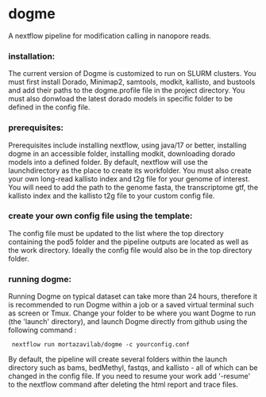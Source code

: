 # dogme
A nextflow pipeline for modification calling in nanopore reads. 
### installation:
The current version of Dogme is customized to run on SLURM clusters. You must first install Dorado, Minimap2, samtools, modkit, kallisto, and bustools and add their paths to the dogme.profile file in the project directory. You must also donwload the latest dorado models in specific folder to be defined in the config file. 
### prerequisites:
Prerequisites include installing nextflow, using java/17 or better, installing dogme in an accessible folder, installing modkit, downloading dorado models into a defined folder. 
By default, nextflow will use the launchdirectory as the place to create its workfolder.
You must also create your own long-read kallisto index and t2g file for your genome of interest. You will need to add the path to the genome fasta, the transcriptome gtf, the kallisto index and the kallisto t2g file to your custom config file. 
### create your own config file using the template:
The config file must be updated to the list where the top directory containing the pod5 folder and the pipeline outputs are located as well as the work directory. Ideally the config file would also be in the top directory folder. 
### running dogme:
Running Dogme on typical dataset can take more than 24 hours, therefore it is recommended to run Dogme within a job or a saved virtual terminal such as screen or Tmux.  Change your folder to be where you want Dogme to run (the 'launch' directory),  and launch Dogme directly from github using the following command : 
 ```
  nextflow run mortazavilab/dogme -c yourconfig.conf
  ```
By default, the pipeline will create several folders within the launch directory such as bams, bedMethyl, fastqs, and kallisto - all of which can be changed in the config file. If you need to resume your work add '-resume' to the nextflow command after deleting the html report and trace files.
